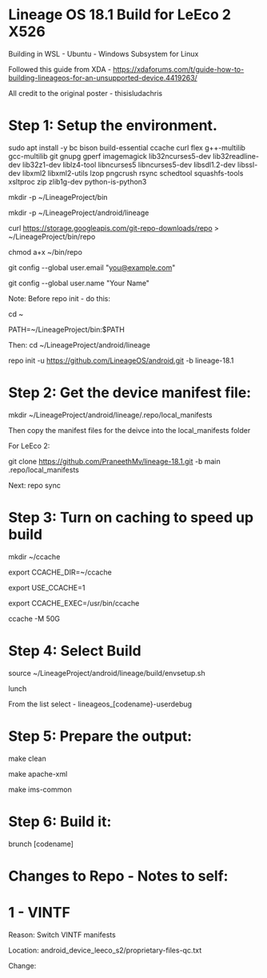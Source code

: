 # Lineage OS 18.1 Build for LeEco 2 X526

Building in WSL - Ubuntu - Windows Subsystem for Linux

Followed this guide from XDA - https://xdaforums.com/t/guide-how-to-building-lineageos-for-an-unsupported-device.4419263/

All credit to the original poster - thisisludachris

# Step 1: Setup the environment.
sudo apt install -y bc bison build-essential ccache curl flex g++-multilib gcc-multilib git gnupg gperf imagemagick lib32ncurses5-dev lib32readline-dev lib32z1-dev liblz4-tool libncurses5 libncurses5-dev libsdl1.2-dev libssl-dev libxml2 libxml2-utils lzop pngcrush rsync schedtool squashfs-tools xsltproc zip zlib1g-dev python-is-python3

mkdir -p ~/LineageProject/bin

mkdir -p ~/LineageProject/android/lineage

curl https://storage.googleapis.com/git-repo-downloads/repo > ~/LineageProject/bin/repo

chmod a+x ~/bin/repo

git config --global user.email "you@example.com"

git config --global user.name "Your Name"


Note: Before repo init - do this:

  cd ~
  
  PATH=~/LineageProject/bin:$PATH


Then:
cd ~/LineageProject/android/lineage

repo init -u https://github.com/LineageOS/android.git -b lineage-18.1

# Step 2: Get the device manifest file:
mkdir ~/LineageProject/android/lineage/.repo/local_manifests

Then copy the manifest files for the deivce into the local_manifests folder

For LeEco 2:

  git clone https://github.com/PraneethMv/lineage-18.1.git -b main .repo/local_manifests


Next: repo sync

# Step 3: Turn on caching to speed up build
mkdir ~/ccache

export CCACHE_DIR=~/ccache

export USE_CCACHE=1

export CCACHE_EXEC=/usr/bin/ccache

ccache -M 50G

# Step 4: Select Build
source ~/LineageProject/android/lineage/build/envsetup.sh

lunch


From the list select - lineageos_[codename}-userdebug

# Step 5: Prepare the output:
make clean

make apache-xml

make ims-common

# Step 6: Build it:
brunch [codename]

# Changes to Repo - Notes to self:
# 1 - VINTF
Reason: Switch VINTF manifests

Location: android_device_leeco_s2/proprietary-files-qc.txt

Change: 
